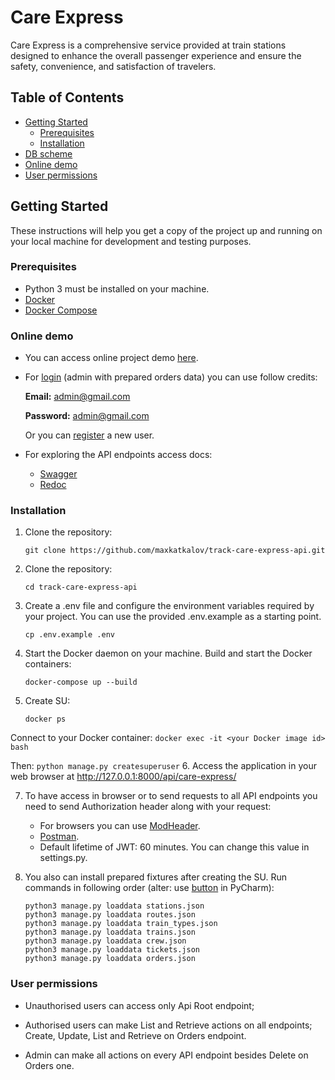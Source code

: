 # Care Express

Care Express is a comprehensive service provided at train stations designed to enhance the overall passenger experience and ensure the safety, convenience, and satisfaction of travelers.

## Table of Contents

- [Getting Started](#getting-started)
  - [Prerequisites](#prerequisites)
  - [Installation](#installation)
- [DB scheme](https://monosnap.com/file/rLG56LIZWY1h6Rsa29PjaRvvL2Jrqc)
- [Online demo](#online-demo)
- [User permissions](#user-permissions)

## Getting Started

These instructions will help you get a copy of the project up and running on your local machine for development and testing purposes.

### Prerequisites

- Python 3 must be installed on your machine.
- [Docker](https://docs.docker.com/get-docker/)
- [Docker Compose](https://docs.docker.com/compose/install/)

### Online demo

- You can access online project demo [here](https://care-express-api.techone.pp.ua/api/care-express/).

- For [login](https://care-express-api.techone.pp.ua/api/station-user/token/login/) (admin with prepared orders data) you can use follow credits:

   **Email:** admin@gmail.com

   **Password:** admin@gmail.com

   Or you can [register](https://care-express-api.techone.pp.ua/api/station-user/register/) a new user.

- For exploring the API endpoints access docs:

  - [Swagger](https://care-express-api.techone.pp.ua/api/doc/swagger/)
  - [Redoc](https://care-express-api.techone.pp.ua/api/doc/redoc/)

### Installation

1. Clone the repository:

   ```shell
   git clone https://github.com/maxkatkalov/track-care-express-api.git

2. Clone the repository:

   ```shell
   cd track-care-express-api

3. Create a .env file and configure the environment variables required by your project. You can use the provided .env.example as a starting point.

   ```shell
   cp .env.example .env

4. Start the Docker daemon on your machine. Build and start the Docker containers:

   ```shell
   docker-compose up --build

5. Create SU:
   ```shell	
   docker ps

Connect to your Docker container: ```docker exec -it <your Docker image id> bash```

Then: ```python manage.py createsuperuser```
6. Access the application in your web browser at http://127.0.0.1:8000/api/care-express/

7. To have access in browser or to send requests to all API endpoints you need to send Authorization header along with your request:
   
   - For browsers you can use [ModHeader](https://modheader.com/?ref=me&product=ModHeader&version=5.0.7&browser=chrome).
   - [Postman](https://monosnap.com/file/yX9vn5LwypObGy1nRNBC6NLlGaSdBj).
   - Default lifetime of JWT: 60 minutes. You can change this value in settings.py.

8. You also can install prepared fixtures after creating the SU. Run commands in following order (alter: use [button](https://monosnap.com/file/VRBg2gl0IFtfI3btNB7GatqTqjpKVQ) in PyCharm):

   ```shell
   python3 manage.py loaddata stations.json
   python3 manage.py loaddata routes.json
   python3 manage.py loaddata train_types.json
   python3 manage.py loaddata trains.json
   python3 manage.py loaddata crew.json
   python3 manage.py loaddata tickets.json
   python3 manage.py loaddata orders.json

### User permissions

- Unauthorised users can access only Api Root endpoint;

- Authorised users can make List and Retrieve actions on all endpoints; Create, Update, List and Retrieve on Orders endpoint.

- Admin can make all actions on every API endpoint besides Delete on Orders one.
